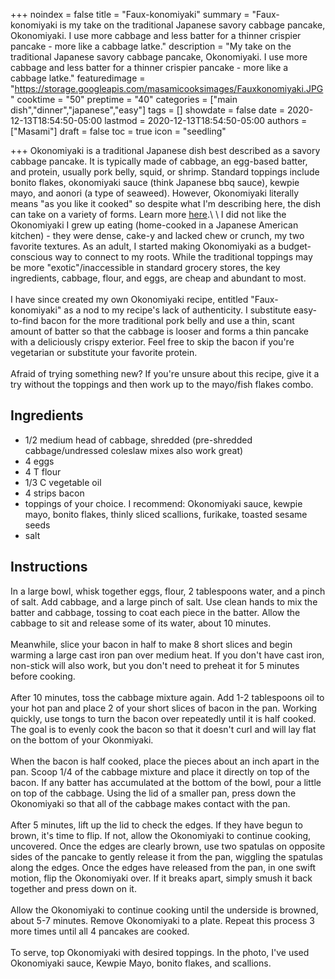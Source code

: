 +++
noindex = false
title = "Faux-konomiyaki"
summary = "Faux-konomiyaki is my take on the traditional Japanese savory cabbage pancake, Okonomiyaki. I use more cabbage and less batter for a thinner crispier pancake - more like a cabbage latke."
description = "My take on the traditional Japanese savory cabbage pancake, Okonomiyaki. I use more cabbage and less batter for a thinner crispier pancake - more like a cabbage latke."
featuredimage = "https://storage.googleapis.com/masamicooksimages/Fauxkonomiyaki.JPG"
cooktime = "50"
preptime = "40"
categories = ["main dish","dinner","japanese","easy"]
tags = []
showdate = false
date = 2020-12-13T18:54:50-05:00
lastmod = 2020-12-13T18:54:50-05:00
authors = ["Masami"]
draft = false
toc = true
icon = "seedling"

+++
Okonomiyaki is a traditional Japanese dish best described as a savory cabbage pancake. It is typically made of cabbage, an egg-based batter, and protein, usually pork belly, squid, or shrimp. Standard toppings include bonito flakes, okonomiyaki sauce (think Japanese bbq sauce), kewpie mayo, and aonori (a type of seaweed). However, Okonomiyaki literally means "as you like it cooked" so despite what I'm describing here, the dish can take on a variety of forms. Learn more [here](https://en.wikipedia.org/wiki/Okonomiyaki#:~:text=The%20name%20is%20derived%20from,to%20vary%20according%20to%20region.).\
\
I did not like the Okonomiyaki I grew up eating (home-cooked in a Japanese American kitchen) - they were dense, cake-y and lacked chew or crunch, my two favorite textures. As an adult, I started making Okonomiyaki as a budget-conscious way to connect to my roots. While the traditional toppings may be more "exotic"/inaccessible in standard grocery stores, the key ingredients, cabbage, flour, and eggs, are cheap and abundant to most.\
\
I have since created my own Okonomiyaki recipe, entitled "Faux-konomiyaki" as a nod to my recipe's lack of authenticity. I substitute easy-to-find bacon for the more traditional pork belly and use a thin, scant amount of batter so that the cabbage is looser and forms a thin pancake with a deliciously crispy exterior. Feel free to skip the bacon if you're vegetarian or substitute your favorite protein.\
\
Afraid of trying something new? If you're unsure about this recipe, give it a try without the toppings and then work up to the mayo/fish flakes combo.


## Ingredients
- 1/2 medium head of cabbage, shredded (pre-shredded cabbage/undressed coleslaw mixes also work great)
- 4 eggs
- 4 T flour
- 1/3 C vegetable oil
- 4 strips bacon
- toppings of your choice. I recommend: Okonomiyaki sauce, kewpie mayo, bonito flakes, thinly sliced scallions, furikake, toasted sesame seeds
- salt

## Instructions
In a large bowl, whisk together eggs, flour, 2 tablespoons water, and a pinch of salt. Add cabbage, and a large pinch of salt. Use clean hands to mix the batter and cabbage, tossing to coat each piece in the batter. Allow the cabbage to sit and release some of its water, about 10 minutes.\
\
Meanwhile, slice your bacon in half to make 8 short slices and begin warming a large cast iron pan over medium heat. If you don't have cast iron, non-stick will also work, but you don't need to preheat it for 5 minutes before cooking.\
\
After 10 minutes, toss the cabbage mixture again. Add 1-2 tablespoons oil to your hot pan and place 2 of your short slices of bacon in the pan. Working quickly, use tongs to turn the bacon over repeatedly until it is half cooked. The goal is to evenly cook the bacon so that it doesn't curl and will lay flat on the bottom of your Okonmiyaki. \
\
When the bacon is half cooked, place the pieces about an inch apart in the pan. Scoop 1/4 of the cabbage mixture and place it directly on top of the bacon. If any batter has accumulated at the bottom of the bowl, pour a little on top of the cabbage. Using the lid of a smaller pan, press down the Okonomiyaki so that all of the cabbage makes contact with the pan. \
\
After 5 minutes, lift up the lid to check the edges. If they have begun to brown, it's time to flip. If not, allow the Okonomiyaki to continue cooking, uncovered. Once the edges are clearly brown, use two spatulas on opposite sides of the pancake to gently release it from the pan, wiggling the spatulas along the edges. Once the edges have released from the pan, in one swift motion, flip the Okonomiyaki over. If it breaks apart, simply smush it back together and press down on it.\
\
Allow the Okonomiyaki to continue cooking until the underside is browned, about 5-7 minutes. Remove Okonomiyaki to a plate. Repeat this process 3 more times until all 4 pancakes are cooked.\
\
To serve, top Okonomiyaki with desired toppings. In the photo, I've used Okonomiyaki sauce, Kewpie Mayo, bonito flakes, and scallions.